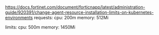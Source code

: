 
https://docs.fortinet.com/document/forticnapp/latest/administration-guide/920391/change-agent-resource-installation-limits-on-kubernetes-environments
requests:
  cpu: 200m
  memory: 512Mi

limits:
  cpu: 500m
  memory: 1450Mi
